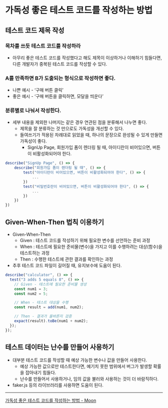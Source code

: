 # 가독성 좋은 테스트 코드를 작성하는 방법

## 테스트 코드 제목 작성

### 목차를 쓰듯 테스트 코드를 작성하라

- 아무리 좋은 테스트 코드를 작성했다고 해도 제목이 이상하거나 이해하기 힘들다면, 다른 개발자가 중복된 테스트 코드를 작성할 수 있다.

### A를 만족하면 B가 도출되는 형식으로 작성하면 좋다.

- 나쁜 예시 - ‘구매 버튼 클릭’
- 좋은 예시 - ‘구매 버튼을 클릭하면, 모달을 띄운다’

### 분류별로 나눠서 작성한다.

- 세부 내용을 제외한 나머지는 같은 경우 연관된 점을 분류해서 나누면 좋다.
  - 제목을 잘 분류하는 것 만으로도 가독성을 개선할 수 있다.
  - 들여쓰기가 적용된 차례대로 읽었을 때, 하나의 문장으로 완성될 수 있게 만들면 가독성이 좋다.
    - SignUp Page, 회원가입 폼이 렌더링 될 때, 아이디란이 비어있으면, 버튼이 비활성화되어야 한다.

```jsx
describe("SignUp Page", () => {
	describe("회원가입 폼이 렌더링 될 때", () => {
		test("아이디란이 비어있으면, 버튼이 비활성화되어야 한다", () => {
			...
		})
		test("비밀번호란이 비어있으면, 버튼이 비활성화되어야 한다", () => {
			...
		})
	})
})
```

## Given-When-Then 법칙 이용하기

- Given-When-Then
  - Given : 테스트 코드를 작성하기 위해 필요한 변수를 선언하는 준비 과정
  - When : 테스트에 필요한 준비물(변수)을 가지고 이를 수행하려는 대상(함수)을 테스트하는 과정
  - Then : 수행한 테스트에 관한 결과를 확인하는 과정
- 추후 테스트 코드 파일이 길어질 때, 유지보수에 도움이 된다.

```jsx
describe("calculator", () => {
  test("3 adds 5 equals 8", () => {
    // Given - 테스트에 필요한 준비물 생성
    const num1 = 3;
    const num2 = 5;

    // When - 테스트 대상을 수행
    const result = add(num1, num2);

    // Then - 결과가 올바른지 검증
    expact(result).toBe(num1 + num2);
  });
});
```

## 테스트 데이터는 난수를 만들어 사용하기

- 대부분 테스트 코드를 작성할 때 예상 가능한 변수나 값을 만들어 사용한다.
  - 예상 가능한 값으로만 테스트한다면, 예기치 못한 범위에서 버그가 발생할 확률을 잡아내기 힘들다.
  - 난수를 만들어서 사용하거나, 임의 값을 불러와 사용하는 것이 더 바람직하다.
- faker.js 등의 라이브러리를 사용하면 도움이 된다.

---

[가독성 좋은 테스트 코드를 작성하는 방법 - Moon](https://yozm.wishket.com/magazine/detail/2435/)
